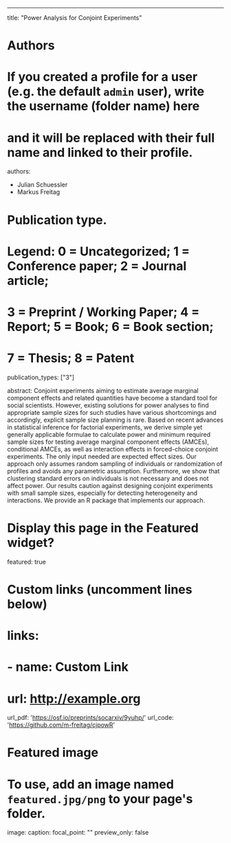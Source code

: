---
title: "Power Analysis for Conjoint Experiments"

# Authors
# If you created a profile for a user (e.g. the default `admin` user), write the username (folder name) here 
# and it will be replaced with their full name and linked to their profile.
authors:
- Julian Schuessler
- Markus Freitag


# Publication type.
# Legend: 0 = Uncategorized; 1 = Conference paper; 2 = Journal article;
# 3 = Preprint / Working Paper; 4 = Report; 5 = Book; 6 = Book section;
# 7 = Thesis; 8 = Patent
publication_types: ["3"]


abstract: Conjoint experiments aiming to estimate average marginal component effects and related quantities have become a standard tool for social scientists. However, existing solutions for power analyses to find appropriate sample sizes for such studies have various shortcomings and accordingly, explicit sample size planning is rare. Based on recent advances in statistical inference for factorial experiments, we derive simple yet generally applicable formulae to calculate power and minimum required sample sizes for testing average marginal component effects (AMCEs), conditional AMCEs, as well as interaction effects in forced-choice conjoint experiments. The only input needed are expected effect sizes. Our approach only assumes random sampling of individuals or randomization of profiles and avoids any parametric assumption. Furthermore, we show that clustering standard errors on individuals is not necessary and does not affect power. Our results caution against designing conjoint experiments with small sample sizes, especially for detecting heterogeneity and interactions. We provide an R package that implements our approach.


# Display this page in the Featured widget?
featured: true

# Custom links (uncomment lines below)
# links:
# - name: Custom Link
#   url: http://example.org

url_pdf: 'https://osf.io/preprints/socarxiv/9yuhp/'
url_code: 'https://github.com/m-freitag/cjpowR'


# Featured image
# To use, add an image named `featured.jpg/png` to your page's folder. 
image:
  caption: 
  focal_point: ""
  preview_only: false

